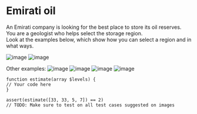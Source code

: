 # Emirati oil  

An Emirati company is looking for the best place to store its oil reserves. You are a geologist who helps select the storage region.  
Look at the examples below, which show how you can select a region and in what ways.  

![image](https://github.com/user-attachments/assets/055a686c-0d9e-4a66-904f-38c3b5b3dbf9)
![image](https://github.com/user-attachments/assets/404f5ded-d701-47c8-a4c0-7bba54a3742e)

Other examples:
![image](https://github.com/user-attachments/assets/656d2114-0da4-40e3-aa12-074f349ca018)
![image](https://github.com/user-attachments/assets/a359d17e-30fc-4f73-bc3d-ebe53deacaaf)
![image](https://github.com/user-attachments/assets/d5a7d2e4-cca8-4c23-bf22-50bf9bd0a358)
![image](https://github.com/user-attachments/assets/9d390213-fba2-486e-8ef8-d6444b864e56)

```
function estimate(array $levels) {
// Your code here
}

assert(estimate([33, 33, 5, 7]) == 2)
// TODO: Make sure to test on all test cases suggested on images

```
